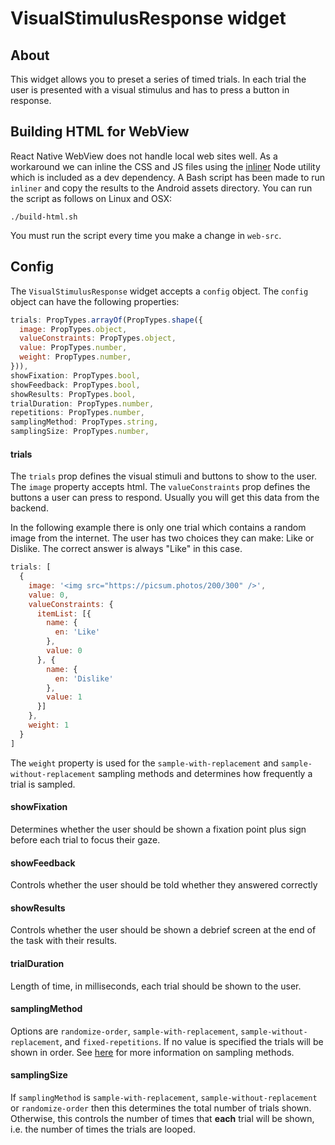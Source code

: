 # VisualStimulusResponse widget

## About

This widget allows you to preset a series of timed trials. In each trial the user is presented with a visual stimulus and has to press a button in response.

## Building HTML for WebView

React Native WebView does not handle local web sites well. As a workaround we can inline the CSS and JS files using the [inliner](https://github.com/remy/inliner) Node utility which is included as a dev dependency. A Bash script has been made to run `inliner` and copy the results to the Android assets directory. You can run the script as follows on Linux and OSX:

```
./build-html.sh
```

You must run the script every time you make a change in `web-src`.

## Config

The `VisualStimulusResponse` widget accepts a `config` object. The `config` object can have the following properties:

```js
trials: PropTypes.arrayOf(PropTypes.shape({
  image: PropTypes.object,
  valueConstraints: PropTypes.object,
  value: PropTypes.number,
  weight: PropTypes.number,
})),
showFixation: PropTypes.bool,
showFeedback: PropTypes.bool,
showResults: PropTypes.bool,
trialDuration: PropTypes.number,
repetitions: PropTypes.number,
samplingMethod: PropTypes.string,
samplingSize: PropTypes.number,
```

#### trials

The `trials` prop defines the visual stimuli and buttons to show to the user. The `image` property accepts html. The `valueConstraints` prop defines the buttons a user can press to respond. Usually you will get this data from the backend. 

In the following example there is only one trial which contains a random image from the internet. The user has two choices they can make: Like or Dislike. The correct answer is always "Like" in this case.

```js
trials: [
  {
    image: '<img src="https://picsum.photos/200/300" />',
    value: 0,
    valueConstraints: {
      itemList: [{
        name: {
          en: 'Like'
        },
        value: 0
      }, {
        name: {
          en: 'Dislike'
        },
        value: 1
      }]
    },
    weight: 1
  }
]
```

The `weight` property is used for the `sample-with-replacement` and `sample-without-replacement` sampling methods and determines how frequently a trial is sampled.

#### showFixation

Determines whether the user should be shown a fixation point plus sign before each trial to focus their gaze.

#### showFeedback

Controls whether the user should be told whether they answered correctly

#### showResults

Controls whether the user should be shown a debrief screen at the end of the task with their results.

#### trialDuration

Length of time, in milliseconds, each trial should be shown to the user.

#### samplingMethod

Options are `randomize-order`, `sample-with-replacement`, `sample-without-replacement`, and `fixed-repetitions`. If no value is specified the trials will be shown in order. See [here](https://www.jspsych.org/overview/timeline/#sampling-methods) for more information on sampling methods.

#### samplingSize

If `samplingMethod` is `sample-with-replacement`, `sample-without-replacement` or `randomize-order` then this determines the total number of trials shown. Otherwise, this controls the number of times that **each** trial will be shown, i.e. the number of times the trials are looped.
